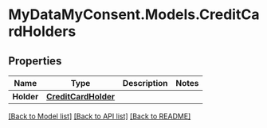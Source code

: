 # MyDataMyConsent.Models.CreditCardHolders

## Properties

Name | Type | Description | Notes
------------ | ------------- | ------------- | -------------
**Holder** | [**CreditCardHolder**](CreditCardHolder.md) |  | 

[[Back to Model list]](../README.md#documentation-for-models) [[Back to API list]](../README.md#documentation-for-api-endpoints) [[Back to README]](../README.md)


